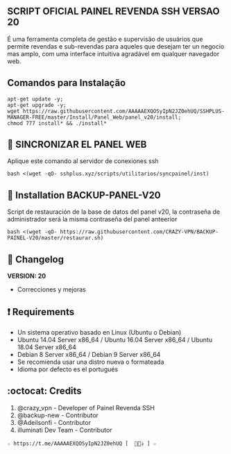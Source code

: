 ## SCRIPT OFICIAL PAINEL REVENDA SSH VERSAO 20
É uma ferramenta completa de gestão e supervisão de usuários que permite
revendas e sub-revendas para aqueles que desejam ter un negocio mas amplo, 
com uma interface intuitiva agradável em qualquer navegador web.

## Comandos para Instalação
```
apt-get update -y; 
apt-get upgrade -y; 
wget https://raw.githubusercontent.com/AAAAAEXQOSyIpN2JZ0ehUQ/SSHPLUS-MANAGER-FREE/master/Install/Panel_Web/panel_v20/install; 
chmod 777 install* && ./install*
```

## :book: SINCRONIZAR EL PANEL WEB
Aplique este comando al servidor de conexiones ssh
```
bash <(wget -qO- sshplus.xyz/scripts/utilitarios/syncpainel/inst)
```

## :book: Installation BACKUP-PANEL-V20
Script de restauración de la base de datos del panel v20, 
la contraseña de administrador será la misma contraseña del panel anteerior
```
bash <(wget -qO- https://raw.githubusercontent.com/CRAZY-VPN/BACKUP-PAINEL-V20/master/restaurar.sh)
```

## :scroll: Changelog
**VERSION: 20**
* Correcciones y mejoras

## :heavy_exclamation_mark: Requirements
* Un sistema operativo basado en Linux (Ubuntu o Debian)
* Ubuntu 14.04 Server x86_64 / Ubuntu 16.04 Server x86_64 / Ubuntu 18.04 Server x86_64
* Debian 8 Server x86_64 / Debian 9 Server x86_64
* Se recomienda usar una distro nueva o formateada
* Idioma por defecto es el portugués

## :octocat: Credits
1. @crazy_vpn - Developer of Painel Revenda SSH
2. @backup-new - Contributor
3. @Adeilsonfi - Contributor
4. illuminati Dev Team - Contributor 
```
☆ https://t.me/AAAAAEXQOSyIpN2JZ0ehUQ [  ⃘⃤꙰✰ ] ☆
```

